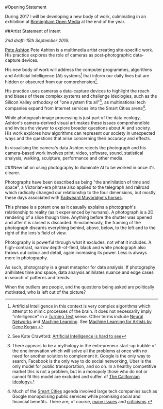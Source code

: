 #Opening Statement

During 2017 I will be developing a new body of work, culminating in an exhibition at [Birmingham Open Media](http://bom.org.uk) at the end of the year. 

##Artist Statement of Intent

*2nd draft: 15th September 2016.*

[Pete Ashton](http://peteashton.com) Pete Ashton is a multimedia artist creating site-specific work. His practice explores the role of cameras as post-photographic data-capture devices.

His new body of work will address the computer programmes, algorithms and Artificial Intelligence (AI) systems[^AI] that inform our daily lives but are hidden or obscured from our comprehension[^Crawford]. 

His practice uses cameras a data-capture devices to highlight the reach and biases of these complex systems and challenge ideologies, such as the Silicon Valley orthodoxy of "one system fits all"[^onering], as multinational tech companies expand from Internet services into the Smart Cities arena[^smartcities]. 

While photograph image processing is just part of the data ecology, Ashton's camera-derived visual art makes these issues comprehendible and invites the viewer to explore broader questions about AI and society. His work explores how algorithms can represent our society in unexpected ways and the questions that arise concerning their accuracy and effects. 

In visualising the camera's data Ashton rejects the photograph and his camera-based work involves print, video, software, sound, statistical analysis, walking, sculpture, performance and other media.

###New bit on using photography to illuminate AI to be worked in once it's clearer.

Photographs have been described as being "the annihilation of time and space", a Victorian-era phrase also applied to the telegraph and railroad which radically changed our relationship to the four dimensions, but mostly these days associated with [Eadweard Muybridge's horses](https://www.brainpickings.org/2016/05/26/river-of-shadows-rebecca-solnit-muybridge/).

This phrase is a potent one as it casually explains a photograph's relationship to reality (as it experienced by humans). A photograph is a 2D rendering of a slice though time. Anything before the shutter was opened and after it is closed is discarded. Simulaneously, the framing of the photograph discards everything behind, above, below, to the left and to the right of the lens's field of view. 

Photography is powerful through what it excludes, not what it includes. A high-contrast, narrow depth-of-field, black and white photograph also throws out colour and detail, again increasing its power. Less is always more in photography. 

As such, photography is a great metaphor for data analysis. If photography anihilates time and space, data analysis anihilates nuance and edge cases in search of patterns and trends. 

When the outliers are people, and the questions being asked are politically motivated, who is left out of the picture? 


[^Victims]: For example, [Predictive Policing](https://en.wikipedia.org/wiki/Predictive_policing) has run into [accusations of amplifying biases](http://www.civilrights.org/press/2016/predictive-policing-statement.html). 

[^Digibrum]: See [Digital Birmingham's Smart City Roadmap](http://digitalbirmingham.co.uk/service/smart-cities/) and the [Birmingham Smart City Alliance](https://birminghamsmartcityalliance.wordpress.com)

[^AI]: Artificial Intelligence in this context is very complex algorithms which attempt to mimic processes of the brain. It does not necessarily imply "intelligence" in a [Turning Test](https://en.wikipedia.org/wiki/Turing_test) sense. Other terms include [Neural Networks](https://en.wikipedia.org/wiki/Artificial_neural_network) and [Machine Learning](https://en.wikipedia.org/wiki/Machine_learning). See [Machine Learning for Artists by Gene Kogan](https://medium.com/@genekogan/machine-learning-for-artists-e93d20fdb097#.zets4x170). 


[^Crawford]: See Kate Crawford: [Artificial Intelligence is hard to see](https://medium.com/@katecrawford/artificial-intelligence-is-hard-to-see-a71e74f386db)

[^ubiquitous]: I see ubiquitous photography as the evolution of [vernacular photography](https://en.wikipedia.org/wiki/Vernacular_photography) and a further drift from elitist, professional photography. It describes a state where cameras, usually on phones, are effectively available to all and [connected to the network](http://kottke.org/14/01/goodbye-cameras-hello-networked-lenses). It also allows for cameras whose images are consumed directly by algorithms and never seen by humans. 

[^cv]: [Computer Vision](https://en.wikipedia.org/wiki/Computer_vision) systems which use pattern matching systems to identify the contents of an image. Immediate examples include Google Image Search and software identifying your friends in photos. A nice example of developments in this area is Kyle McDonald's piece [NeuralTalk and Walk](https://vimeo.com/146492001).

[^smartcities]: Much of the [Smart Cities](https://en.wikipedia.org/wiki/Smart_city) agenda involved large tech companies such as Google monopolising public services while promising social and financial benefits. There are, of course, [many issues](https://en.wikipedia.org/wiki/Surveillance_issues_in_smart_cities) and [criticisms](https://www.theguardian.com/commentisfree/2016/sep/10/only-public-sector-finds-smart-technology-sexy?CMP=twt_gu).
 
[^onering]: There appears to be a mythology in the entrepreneur start-up bubble of the one innovation which will solve all the problems at once with no need for another solution to complement it. Google is the only way to search, Facebook is the only way to do social networking, Uber is the only model for public transportation, and so on. In a healthy competitive market this is not a problem, but in a monopoly those who do not or cannot fit this model are excluded and suffer. cf [The Californian Ideology](https://en.wikipedia.org/wiki/The_Californian_Ideology)




[^austerity]: Like most large British cities, Birmingham has suffered disproportionately from central government funding cuts with [mass redundancies and reductions in services](http://www.birminghammail.co.uk/news/midlands-news/expect-less-birmingham-city-council-9437162). Coupled with a [bungled equal pay](http://www.bbc.co.uk/news/uk-england-birmingham-20294633) legal case the city is on the verge of bankruptcy. 



[^Digidivide]: The [Digital Divide](https://en.wikipedia.org/wiki/Digital_divide) has traditionally been about access to equipment and services. I propose the new divide is about how you are perceived and categorised by those services. 